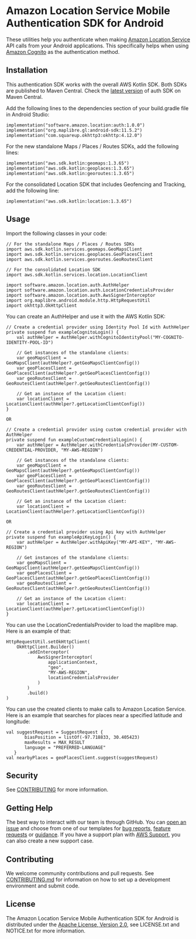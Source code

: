 # Amazon Location Service Mobile Authentication SDK for Android

These utilities help you authenticate when making [Amazon Location Service](https://aws.amazon.com/location/) API calls from your Android applications. This specifically helps when using [Amazon Cognito](https://docs.aws.amazon.com/location/latest/developerguide/authenticating-using-cognito.html) as the authentication method.

## Installation

This authentication SDK works with the overall AWS Kotlin SDK. Both SDKs are published to Maven Central.
Check the [latest version](https://mvnrepository.com/artifact/software.amazon.location/auth) of auth
SDK on Maven Central.

Add the following lines to the dependencies section of your build.gradle file in Android Studio:

```
implementation("software.amazon.location:auth:1.0.0")
implementation("org.maplibre.gl:android-sdk:11.5.2")
implementation("com.squareup.okhttp3:okhttp:4.12.0")
```

For the new standalone Maps / Places / Routes SDKs, add the following lines:
```
implementation("aws.sdk.kotlin:geomaps:1.3.65")
implementation("aws.sdk.kotlin:geoplaces:1.3.65")
implementation("aws.sdk.kotlin:georoutes:1.3.65")
```

For the consolidated Location SDK that includes Geofencing and Tracking, add the following line:
```
implementation("aws.sdk.kotlin:location:1.3.65")
```

## Usage

Import the following classes in your code:

```
// For the standalone Maps / Places / Routes SDKs
import aws.sdk.kotlin.services.geomaps.GeoMapsClient
import aws.sdk.kotlin.services.geoplaces.GeoPlacesClient
import aws.sdk.kotlin.services.georoutes.GeoRoutesClient

// For the consolidated Location SDK
import aws.sdk.kotlin.services.location.LocationClient

import software.amazon.location.auth.AuthHelper
import software.amazon.location.auth.LocationCredentialsProvider
import software.amazon.location.auth.AwsSignerInterceptor
import org.maplibre.android.module.http.HttpRequestUtil
import okhttp3.OkHttpClient
```

You can create an AuthHelper and use it with the AWS Kotlin SDK:

```
// Create a credential provider using Identity Pool Id with AuthHelper
private suspend fun exampleCognitoLogin() {
    val authHelper = AuthHelper.withCognitoIdentityPool("MY-COGNITO-IDENTITY-POOL-ID")
    
    // Get instances of the standalone clients:
    var geoMapsClient = GeoMapsClient(authHelper?.getGeoMapsClientConfig())
    var geoPlacesClient = GeoPlacesClient(authHelper?.getGeoPlacesClientConfig())
    var geoRoutesClient = GeoRoutesClient(authHelper?.getGeoRoutesClientConfig())
    
    // Get an instance of the Location client:
    var locationClient = LocationClient(authHelper?.getLocationClientConfig())
}

OR

// Create a credential provider using custom credential provider with AuthHelper
private suspend fun exampleCustomCredentialLogin() {
    var authHelper = AuthHelper.withCredentialsProvider(MY-CUSTOM-CREDENTIAL-PROVIDER, "MY-AWS-REGION")

    // Get instances of the standalone clients:
    var geoMapsClient = GeoMapsClient(authHelper?.getGeoMapsClientConfig())
    var geoPlacesClient = GeoPlacesClient(authHelper?.getGeoPlacesClientConfig())
    var geoRoutesClient = GeoRoutesClient(authHelper?.getGeoRoutesClientConfig())
    
    // Get an instance of the Location client:
    var locationClient = LocationClient(authHelper?.getLocationClientConfig())

OR

// Create a credential provider using Api key with AuthHelper
private suspend fun exampleApiKeyLogin() {
    var authHelper = AuthHelper.withApiKey("MY-API-KEY", "MY-AWS-REGION")

    // Get instances of the standalone clients:
    var geoMapsClient = GeoMapsClient(authHelper?.getGeoMapsClientConfig())
    var geoPlacesClient = GeoPlacesClient(authHelper?.getGeoPlacesClientConfig())
    var geoRoutesClient = GeoRoutesClient(authHelper?.getGeoRoutesClientConfig())
    
    // Get an instance of the Location client:
    var locationClient = LocationClient(authHelper?.getLocationClientConfig())
}
```
You can use the LocationCredentialsProvider to load the maplibre map. Here is an example of that:

```
HttpRequestUtil.setOkHttpClient(
    OkHttpClient.Builder()
        .addInterceptor(
            AwsSignerInterceptor(
                applicationContext,
                "geo",
                "MY-AWS-REGION",
                locationCredentialsProvider
            )
        )
        .build()
)
```

You can use the created clients to make calls to Amazon Location Service. Here is an example that searches for places near a specified latitude and longitude:

```
val suggestRequest = SuggestRequest {
       biasPosition = listOf(-97.718833, 30.405423)
       maxResults = MAX_RESULT
       language = "PREFERRED-LANGUAGE"
   }
val nearbyPlaces = geoPlacesClient.suggest(suggestRequest)
```

## Security

See [CONTRIBUTING](CONTRIBUTING.md#security-issue-notifications) for more information.

## Getting Help

The best way to interact with our team is through GitHub.
You can [open an issue](https://github.com/aws-geospatial/amazon-location-mobile-auth-sdk-android/issues/new/choose) and choose from one of our templates for
[bug reports](https://github.com/aws-geospatial/amazon-location-mobile-auth-sdk-android/issues/new?assignees=&labels=bug%2C+needs-triage&template=---bug-report.md&title=),
[feature requests](https://github.com/aws-geospatial/amazon-location-mobile-auth-sdk-android/issues/new?assignees=&labels=feature-request&template=---feature-request.md&title=)
or [guidance](https://github.com/aws-geospatial/amazon-location-mobile-auth-sdk-android/issues/new?assignees=&labels=guidance%2C+needs-triage&template=---questions---help.md&title=).
If you have a support plan with [AWS Support](https://aws.amazon.com/premiumsupport/), you can also create a new support case.

## Contributing

We welcome community contributions and pull requests. See [CONTRIBUTING.md](https://github.com/aws-geospatial/amazon-location-mobile-auth-sdk-android/blob/master/CONTRIBUTING.md) for information on how to set up a development environment and submit code.

## License

The Amazon Location Service Mobile Authentication SDK for Android is distributed under the
[Apache License, Version 2.0](http://www.apache.org/licenses/LICENSE-2.0),
see LICENSE.txt and NOTICE.txt for more information.
